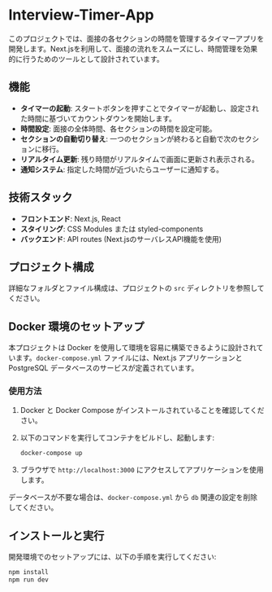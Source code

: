 # Interview-Timer-App

このプロジェクトでは、面接の各セクションの時間を管理するタイマーアプリを開発します。Next.jsを利用して、面接の流れをスムーズにし、時間管理を効果的に行うためのツールとして設計されています。

## 機能

- **タイマーの起動**: スタートボタンを押すことでタイマーが起動し、設定された時間に基づいてカウントダウンを開始します。
- **時間設定**: 面接の全体時間、各セクションの時間を設定可能。
- **セクションの自動切り替え**: 一つのセクションが終わると自動で次のセクションに移行。
- **リアルタイム更新**: 残り時間がリアルタイムで画面に更新され表示される。
- **通知システム**: 指定した時間が近づいたらユーザーに通知する。

## 技術スタック

- **フロントエンド**: Next.js, React
- **スタイリング**: CSS Modules または styled-components
- **バックエンド**: API routes (Next.jsのサーバレスAPI機能を使用)

## プロジェクト構成

詳細なフォルダとファイル構成は、プロジェクトの `src` ディレクトリを参照してください。

## Docker 環境のセットアップ

本プロジェクトは Docker を使用して環境を容易に構築できるように設計されています。`docker-compose.yml` ファイルには、Next.js アプリケーションと PostgreSQL データベースのサービスが定義されています。

### 使用方法

1. Docker と Docker Compose がインストールされていることを確認してください。
2. 以下のコマンドを実行してコンテナをビルドし、起動します:

    ```bash
    docker-compose up
    ```

3. ブラウザで `http://localhost:3000` にアクセスしてアプリケーションを使用します。

データベースが不要な場合は、`docker-compose.yml` から `db` 関連の設定を削除してください。

## インストールと実行

開発環境でのセットアップには、以下の手順を実行してください:

```bash
npm install
npm run dev
